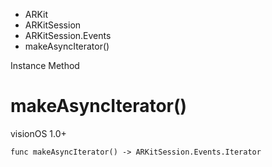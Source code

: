 

- ARKit
- ARKitSession
- ARKitSession.Events
-  makeAsyncIterator() 

Instance Method

# makeAsyncIterator()

visionOS 1.0+

``` source
func makeAsyncIterator() -> ARKitSession.Events.Iterator
```

